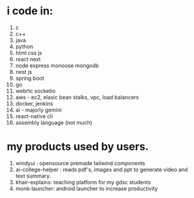 # i code in: 
1. c
2. c++
3. java
4. python 
5. html css js
6. react next
7. node express monoose mongodb
8. nest js 
9. spring boot
10. go
11. webrtc socketio
12. aws - ec2, elasic bean stalks, vpc, load balancers
13. docker, jenkins
14. ai - majorly gemini
15. react-native cli
16. assembly language (not much)



# my products used by users.
1. windyui : opensource premade tailwind components
2. ai-college-helper : reads pdf's, images and ppt to generate video and text summary.
3. khair-explains: teaching platform for my gdsc students
4. monk-launcher: android launcher to increase productivity



